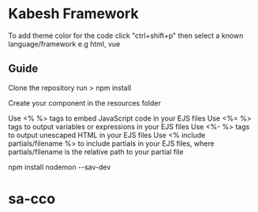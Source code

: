 # Kabesh Framework
To add theme color for the code click 
"ctrl+shift+p" 
then select a known language/framework e.g html, vue 

## Guide
Clone the repository
run > npm install

Create your component in the resources folder



Use <% %> tags to embed JavaScript code in your EJS files
Use <%= %> tags to output variables or expressions in your EJS files
Use <%- %> tags to output unescaped HTML in your EJS files
Use <% include partials/filename %> to include partials in your EJS files, where partials/filename is the relative path to your partial file


npm install nodemon --sav-dev
# sa-cco
